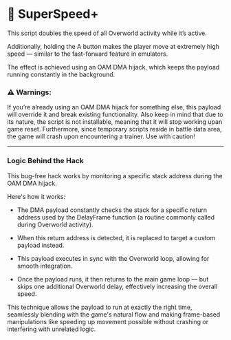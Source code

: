 # 🏃 SuperSpeed+

This script doubles the speed of all Overworld activity while it’s active.

Additionally, holding the A button makes the player move at extremely high speed — similar to the fast-forward feature in emulators.

The effect is achieved using an OAM DMA hijack, which keeps the payload running constantly in the background.

###  ⚠ Warnings:
If you’re already using an OAM DMA hijack for something else, this payload will override it and break existing functionality.
Also keep in mind that due to its nature, the script is not installable, meaning that it will stop working upan game reset. Furthermore, since temporary scripts reside in battle data area, the game will crash upon encountering a trainer.
 Use with caution!

-----
### Logic Behind the Hack

This bug-free hack works by monitoring a specific stack address during the OAM DMA hijack.

Here's how it works:

- The DMA payload constantly checks the stack for a specific return address used by the DelayFrame function (a routine commonly called during Overworld activity).

- When this return address is detected, it is replaced to target a custom payload instead.

- This payload executes in sync with the Overworld loop, allowing for smooth integration.

- Once the payload runs, it then returns to the main game loop — but skips one additional Overworld delay, effectively increasing the overall speed.

This technique allows the payload to run at exactly the right time, seamlessly blending with the game's natural flow and making frame-based manipulations like speeding up movement possible without crashing or interfering with unrelated logic.

